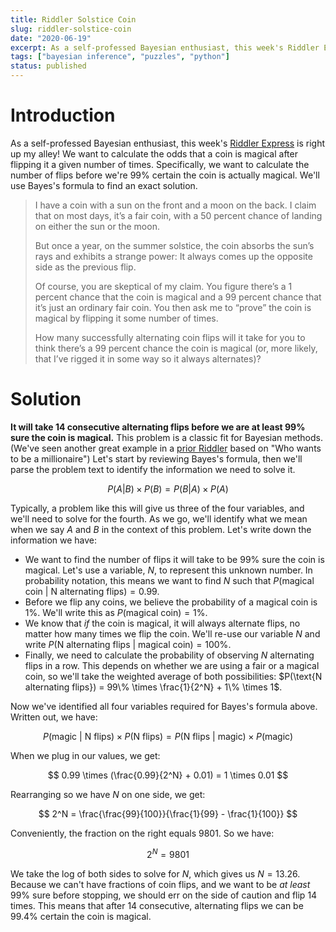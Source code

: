 ```yaml
---
title: Riddler Solstice Coin
slug: riddler-solstice-coin
date: "2020-06-19"
excerpt: As a self-professed Bayesian enthusiast, this week's Riddler Express is right up my alley! We want to calculate the odds that a coin is magical after flipping it a given number of times. Specifically, we want to calculate the number of flips before we're 99% certain the coin is actually magical. We'll use Bayes's formula to find an exact solution.
tags: ["bayesian inference", "puzzles", "python"]
status: published
---
```


# Introduction

As a self-professed Bayesian enthusiast, this week's <a href="https://fivethirtyeight.com/features/can-you-flip-the-magic-coin/">Riddler Express</a> is right up my alley! We want to calculate the odds that a coin is magical after flipping it a given number of times. Specifically, we want to calculate the number of flips before we're 99% certain the coin is actually magical. We'll use Bayes's formula to find an exact solution.

<blockquote>
I have a coin with a sun on the front and a moon on the back. I claim that on most days, it’s a fair coin, with a 50 percent chance of landing on either the sun or the moon.

But once a year, on the summer solstice, the coin absorbs the sun’s rays and exhibits a strange power: It always comes up the opposite side as the previous flip.

Of course, you are skeptical of my claim. You figure there’s a 1 percent chance that the coin is magical and a 99 percent chance that it’s just an ordinary fair coin. You then ask me to “prove” the coin is magical by flipping it some number of times.

How many successfully alternating coin flips will it take for you to think there’s a 99 percent chance the coin is magical (or, more likely, that I’ve rigged it in some way so it always alternates)?

</blockquote>

# Solution

**It will take 14 consecutive alternating flips before we are at least 99% sure the coin is magical.** This problem is a classic fit for Bayesian methods. (We've seen another great example in a <a href="/riddler-bayes-millionaire">prior Riddler</a> based on "Who wants to be a millionaire") Let's start by reviewing Bayes's formula, then we'll parse the problem text to identify the information we need to solve it.

$$
P(A|B) \times P(B) = P(B|A) \times P(A)
$$

Typically, a problem like this will give us three of the four variables, and we'll need to solve for the fourth. As we go, we'll identify what we mean when we say $A$ and $B$ in the context of this problem. Let's write down the information we have:

- We want to find the number of flips it will take to be 99% sure the coin is magical. Let's use a variable, $N$, to represent this unknown number. In probability notation, this means we want to find $N$ such that $P(\text{magical coin | N alternating flips}) = 0.99$.
- Before we flip any coins, we believe the probability of a magical coin is 1%. We'll write this as $P(\text{magical coin}) = 1\%$.
- We know that _if_ the coin is magical, it will always alternate flips, no matter how many times we flip the coin. We'll re-use our variable $N$ and write $P(\text{N alternating flips | magical coin}) = 100\%$.
- Finally, we need to calculate the probability of observing $N$ alternating flips in a row. This depends on whether we are using a fair or a magical coin, so we'll take the weighted average of both possibilities: $P(\text{N alternating flips}) = 99\% \times \frac{1}{2^N} + 1\% \times 1$.

Now we've identified all four variables required for Bayes's formula above. Written out, we have:

$$
P(\text{magic | N flips}) \times P(\text{N flips}) = P(\text{N flips | magic}) \times P(\text{magic})
$$

When we plug in our values, we get:

$$
0.99 \times (\frac{0.99}{2^N} + 0.01) = 1 \times 0.01
$$

Rearranging so we have $N$ on one side, we get:

$$
2^N = \frac{\frac{99}{100}}{\frac{1}{99} - \frac{1}{100}}
$$

Conveniently, the fraction on the right equals $9801$. So we have:

$$
2^N = 9801
$$

We take the log of both sides to solve for $N$, which gives us $N=13.26$. Because we can't have fractions of coin flips, and we want to be _at least_ 99% sure before stopping, we should err on the side of caution and flip 14 times. This means that after 14 consecutive, alternating flips we can be 99.4% certain the coin is magical.

